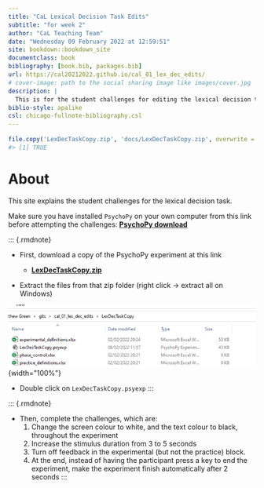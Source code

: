```yaml
--- 
title: "CaL Lexical Decision Task Edits"
subtitle: "for week 2"
author: "CaL Teaching Team"
date: "Wednesday 09 February 2022 at 12:59:51"
site: bookdown::bookdown_site
documentclass: book
bibliography: [book.bib, packages.bib]
url: https://cal20212022.github.io/cal_01_lex_dec_edits/
# cover-image: path to the social sharing image like images/cover.jpg
description: |
  This is for the student challenges for editing the lexical decision task experiment.
biblio-style: apalike
csl: chicago-fullnote-bibliography.csl
---
```



```r
file.copy('LexDecTaskCopy.zip', 'docs/LexDecTaskCopy.zip', overwrite = TRUE)
#> [1] TRUE
```


# About

This site explains the student challenges for the lexical decision task.

Make sure you have installed `PsychoPy` on your own computer from this link before attempting the challenges: [**PsychoPy download**](https://www.psychopy.org/download.html) 

::: {.rmdnote}
* First, download a copy of the PsychoPy experiment at this link
  * [**LexDecTaskCopy.zip**](./LexDecTaskCopy.zip)
  
* Extract the files from that zip folder (right click -> extract all on Windows)

![](images/zipFileContents.png){width="100%"}

* Double click on `LexDecTaskCopy.psyexp`
:::

::: {.rmdnote}
* Then, complete the challenges, which are:
  1. Change the screen colour to white, and the text colour to black, throughout the experiment
  2. Increase the stimulus duration from 3 to 5 seconds
  3. Turn off feedback in the experimental (but not the practice) block.
  4. At the end, instead of having the participant press a key to end the experiment, make the experiment finish automatically after 2 seconds
:::
